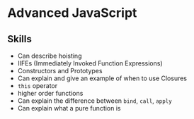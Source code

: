# Advanced JavaScript

## Skills

- Can describe hoisting
- IIFEs (Immediately Invoked Function Expressions)
- Constructors and Prototypes
- Can explain and give an example of when to use Closures
- `this` operator
- higher order functions
- Can explain the difference between `bind`, `call`, `apply`
- Can explain what a pure function is
